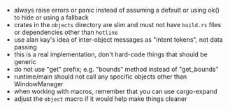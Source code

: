 - always raise errors or panic instead of assuming a default or using ok() to hide or using a fallback
- crates in the `objects` directory are slim and must not have `build.rs` files or dependencies other than `hotline`
- use alan kay's idea of inter-object messages as "intent tokens", not data passing
- this is a real implementation, don't hard-code things that should be generic
- do not use "get" prefix; e.g. "bounds" method instead of "get_bounds"
- runtime/main should not call any specific objects other than WindowManager
- when working with macros, remember that you can use cargo-expand
- adjust the `object` macro if it would help make things cleaner